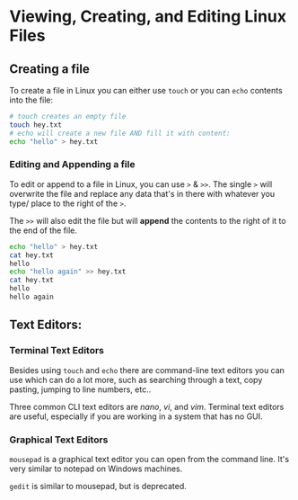 # Viewing, Creating, and Editing Linux Files

## Creating a file
To create a file in Linux you can either use `touch` or you can `echo` contents into the file:
```bash
# touch creates an empty file
touch hey.txt
# echo will create a new file AND fill it with content:
echo "hello" > hey.txt
```
### Editing and Appending a file
To edit or append to a file in Linux, you can use `>` & `>>`. The single `>` will overwrite the file and replace any data that's in there with whatever you type/ place to the right of the `>`.

The `>>` will also edit the file but will **append** the contents to the right of it to the end of the file.
```bash
echo "hello" > hey.txt
cat hey.txt
hello
echo "hello again" >> hey.txt
cat hey.txt
hello
hello again
```
## Text Editors:
### Terminal Text Editors
Besides using `touch` and `echo` there are command-line text editors you can use which can do a lot more, such as searching through a text, copy pasting, jumping to line numbers, etc..

Three common CLI text editors are *nano*, *vi*, and *vim*. Terminal text editors are useful, especially if you are working in a system that has no GUI.
### Graphical Text Editors
`mousepad` is a graphical text editor you can open from the command line. It's very similar to notepad on Windows machines.

`gedit` is similar to mousepad, but is deprecated.
